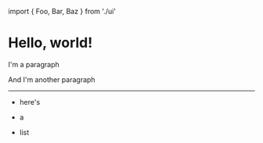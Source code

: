 import {
        Foo,
Bar, Baz } from    './ui'

# Hello, world!


   I'm a paragraph

<Foo>
 <Bar />
</Foo>


And I'm another      paragraph

***

- here's
* a
- list
